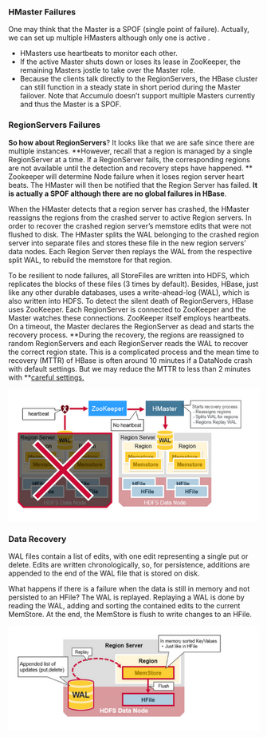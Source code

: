 ### HMaster Failures

One may think that the Master is a SPOF \(single point of failure\). Actually, we can set up multiple HMasters although only one is active .

* HMasters use heartbeats to monitor each other.
* If the active Master shuts down or loses its lease in ZooKeeper, the remaining Masters jostle to take over the Master role.
* Because the clients talk directly to the RegionServers, the HBase cluster can still function in a steady state in short period during the Master failover. Note that Accumulo doesn’t support multiple Masters currently and thus the Master is a SPOF.

### RegionServers Failures

**So how about RegionServers**? It looks like that we are safe since there are multiple instances. **However, recall that a region is managed by a single RegionServer at a time. If a RegionServer fails, the corresponding regions are not available until the detection and recovery steps have happened. ** Zookeeper will determine Node failure when it loses region server heart beats. The HMaster will then be notified that the Region Server has failed. **It is actually a SPOF although there are no global failures in HBase**.

When the HMaster detects that a region server has crashed, the HMaster reassigns the regions from the crashed server to active Region servers. In order to recover the crashed region server’s memstore edits that were not flushed to disk. The HMaster splits the WAL belonging to the crashed region server into separate files and stores these file in the new region servers’ data nodes. Each Region Server then replays the WAL from the respective split WAL, to rebuild the memstore for that region.

To be resilient to node failures, all StoreFiles are written into HDFS, which replicates the blocks of these files \(3 times by default\). Besides, HBase, just like any other durable databases, uses a write-ahead-log \(WAL\), which is also written into HDFS. To detect the silent death of RegionServers, HBase uses ZooKeeper. Each RegionServer is connected to ZooKeeper and the Master watches these connections. ZooKeeper itself employs heartbeats. On a timeout, the Master declares the RegionServer as dead and starts the recovery process. **During the recovery, the regions are reassigned to random RegionServers and each RegionServer reads the WAL to recover the correct region state. This is a complicated process and the mean time to recovery \(MTTR\) of HBase is often around 10 minutes if a DataNode crash with default settings. But we may reduce the MTTR to less than 2 minutes with **[careful settings.](http://hortonworks.com/blog/introduction-to-hbase-mean-time-to-recover-mttr/)

![](/assets/RegionServerFailure.png)

### Data Recovery

WAL files contain a list of edits, with one edit representing a single put or delete. Edits are written chronologically, so, for persistence, additions are appended to the end of the WAL file that is stored on disk.

What happens if there is a failure when the data is still in memory and not persisted to an HFile? The WAL is replayed. Replaying a WAL is done by reading the WAL, adding and sorting the contained edits to the current MemStore. At the end, the MemStore is flush to write changes to an HFile.



![](/assets/dataRecovery.png)

